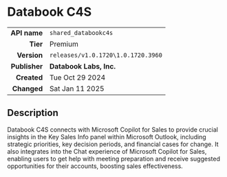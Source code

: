 # Databook C4S
| | |
|-:|-|
|**API name**|`shared_databookc4s`|
|**Tier**|Premium|
|**Version**|`releases/v1.0.1720\1.0.1720.3960`|
|**Publisher**|**Databook Labs, Inc.**|
|**Created**|Tue Oct 29 2024|
|**Changed**|Sat Jan 11 2025|

## Description
Databook C4S connects with Microsoft Copilot for Sales to provide crucial insights in the Key Sales Info panel within Microsoft Outlook, including strategic priorities, key decision periods, and financial cases for change. It also integrates into the Chat experience of Microsoft Copilot for Sales, enabling users to get help with meeting preparation and receive suggested opportunities for their accounts, boosting sales effectiveness.
